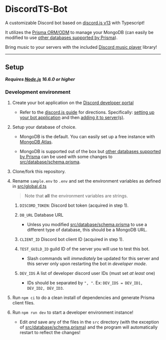 # DiscordTS-Bot

A customizable Discord bot based on [discord.js v13](https://discord.js.org) with Typescript!

It utilizes the [Prisma ORM/ODM](https://www.prisma.io) to manage your MongoDB (can easily be modified to use [other databases supported by Prisma](https://www.prisma.io/docs/reference/database-reference/supported-databases)).

Bring music to your servers with the included [Discord music player](https://discord-music-player.js.org) library!

---

## Setup

***Requires [Node.js](https://nodejs.org/) 16.6.0 or higher***

### Development environment

1. Create your bot application on the [Discord developer portal](https://discord.com/developers/applications)

   - Refer to the [discord.js guide](https://discordjs.guide) for directions. Specifically: [setting up your bot application](https://discordjs.guide/preparations/setting-up-a-bot-application) and then [adding it to server(s)](https://discordjs.guide/preparations/adding-your-bot-to-servers).

2. Setup your database of choice.
   - MongoDB is the default. You can easily set up a free instance with [MongoDB Atlas](https://www.mongodb.com/atlas).

   - MongoDB is supported out of the box but [other databases supported by Prisma](https://www.prisma.io/docs/reference/database-reference/supported-databases) can be used with some changes to [src/database/schema.prisma](src/database/schema.prisma).

3. Clone/fork this repository.

4. Rename `sample.env` to `.env` and set the environment variables as defined in [src/global.d.ts](src/global.d.ts)

   > Note that **all** the environment variables are strings.

   1. `DISCORD_TOKEN`: Discord bot token (acquired in step 1).
   2. `DB_URL` Database URL
      - Unless you modified [src/database/schema.prisma](src/database/schema.prisma) to use a different type of database, this should be a MongoDB URL.
   3. `CLIENT_ID` Discord bot client ID (acquired in step 1).
   4. `TEST_GUILD_ID` guild ID of the server you will use to test this bot.
      - Slash commands will *immediately* be updated for this server and this server only upon restarting the bot in *developer mode*.
   5. `DEV_IDS` A list of developer discord user IDs (must set *at least* one)

      - IDs should be separated by `", "`. Ex: `DEV_IDS = DEV_ID1, DEV_ID2, DEV_ID3`.

5. Run `npm ci` to do a clean install of dependencies and generate Prisma client files.

6. Run `npm run dev` to start a developer environment instance!
   - Edit *and* save any of the files in the `src` directory (with the exception of [src/database/schema.prisma](src/database/schema.prisma)) and the program will automatically restart to reflect the changes!
